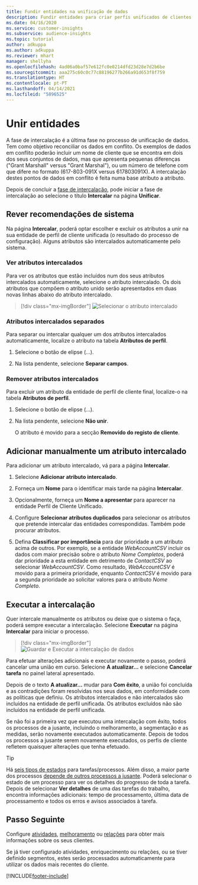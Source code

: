 ```yaml
---
title: Fundir entidades na unificação de dados
description: Fundir entidades para criar perfis unificados de clientes.
ms.date: 04/16/2020
ms.service: customer-insights
ms.subservice: audience-insights
ms.topic: tutorial
author: adkuppa
ms.author: adkuppa
ms.reviewer: mhart
manager: shellyha
ms.openlocfilehash: 4ad06a0baf57e612fc0e0214dfd23d28e7d2b6be
ms.sourcegitcommit: aaa275c60c0c77c88196277b266a91d653f8f759
ms.translationtype: HT
ms.contentlocale: pt-PT
ms.lasthandoff: 04/14/2021
ms.locfileid: "5896525"
---
```

# <a name="merge-entities"></a>Unir entidades

A fase de intercalação é a última fase no processo de unificação de dados. Tem como objetivo reconciliar os dados em conflito. Os exemplos de dados em conflito poderão incluir um nome de cliente que se encontra em dois dos seus conjuntos de dados, mas que apresenta pequenas diferenças ("Grant Marshall" versus "Grant Marshal"), ou um número de telefone com que difere no formato (617-803-091X versus 617803091X). A intercalação destes pontos de dados em conflito é feita numa base atributo a atributo.

Depois de concluir a [fase de intercalação](match-entities.md), pode iniciar a fase de intercalação ao selecione o título **Intercalar** na página **Unificar**.

## <a name="review-system-recommendations"></a>Rever recomendações de sistema

Na página **Intercalar**, poderá optar escolher e excluir os atributos a unir na sua entidade de perfil de cliente unificada (o resultado do processo de configuração). Alguns atributos são intercalados automaticamente pelo sistema.

### <a name="view-merged-attributes"></a>Ver atributos intercalados

Para ver os atributos que estão incluídos num dos seus atributos intercalados automaticamente, selecione o atributo intercalado. Os dois atributos que compõem o atributo unido serão apresentados em duas novas linhas abaixo do atributo intercalado.

> [!div class="mx-imgBorder"]
> ![Selecionar o atributo intercalado](media/configure-data-merge-profile-attributes.png "Selecionar o atributo intercalado")

### <a name="separate-merged-attributes"></a>Atributos intercalados separados

Para separar ou intercalar qualquer um dos atributos intercalados automaticamente, localize o atributo na tabela **Atributos de perfil**.

1. Selecione o botão de elipse (...).
  
2. Na lista pendente, selecione **Separar campos**.

### <a name="remove-merged-attributes"></a>Remover atributos intercalados

Para excluir um atributo da entidade de perfil de cliente final, localize-o na tabela **Atributos de perfil**.

1. Selecione o botão de elipse (...).
  
2. Na lista pendente, selecione **Não unir**.

   O atributo é movido para a secção **Removido do registo de cliente**.

## <a name="manually-add-a-merged-attribute"></a>Adicionar manualmente um atributo intercalado

Para adicionar um atributo intercalado, vá para a página **Intercalar**.

1. Selecione **Adicionar atributo intercalado**.

2. Forneça um **Nome** para o identificar mais tarde na página **Intercalar**.

3. Opcionalmente, forneça um **Nome a apresentar** para aparecer na entidade Perfil de Cliente Unificado.

4. Configure **Selecionar atributos duplicados** para selecionar os atributos que pretende intercalar das entidades correspondidas. Também pode procurar atributos.

5. Defina **Classificar por importância** para dar prioridade a um atributo acima de outros. Por exemplo, se a entidade *WebAccountCSV* incluir os dados com maior precisão sobre o atributo *Nome Completos*, poderá dar prioridade a esta entidade em detrimento de *ContactCSV* ao selecionar *WebAccountCSV*. Como resultado, *WebAccountCSV* é movido para a primeira prioridade, enquanto *ContactCSV* é movido para a segunda prioridade ao solicitar valores para o atributo *Nome Completo*.

## <a name="run-your-merge"></a>Executar a intercalação

Quer intercale manualmente os atributos ou deixe que o sistema o faça, poderá sempre executar a intercalação. Selecione **Executar** na página **Intercalar** para iniciar o processo.

> [!div class="mx-imgBorder"]
> ![Guardar e Executar a intercalação de dados](media/configure-data-merge-save-run.png "Guardar e Executar a intercalação de dados")

Para efetuar alterações adicionais e executar novamente o passo, poderá cancelar uma união em curso. Selecione **A atualizar...** e selecione **Cancelar tarefa** no painel lateral apresentado.

Depois de o texto **A atualizar...** mudar para **Com êxito**, a união foi concluída e as contradições foram resolvidas nos seus dados, em conformidade com as políticas que definiu. Os atributos intercalados e não intercalados são incluídos na entidade de perfil unificada. Os atributos excluídos não são incluídos na entidade de perfil unificada.

Se não foi a primeira vez que executou uma intercalação com êxito, todos os processos de a jusante, incluindo o melhoramento, a segmentação e as medidas, serão novamente executados automaticamente. Depois de todos os processos a jusante serem novamente executados, os perfis de cliente refletem quaisquer alterações que tenha efetuado.

> [!TIP]
> Há [seis tipos de estados](system.md#status-types) para tarefas/processos. Além disso, a maior parte dos processos [depende de outros processos a jusante](system.md#refresh-policies). Poderá selecionar o estado de um processo para ver os detalhes do progresso de toda a tarefa. Depois de selecionar **Ver detalhes** de uma das tarefas do trabalho, encontra informações adicionais: tempo de processamento, última data de processamento e todos os erros e avisos associados à tarefa.

## <a name="next-step"></a>Passo Seguinte

Configure [atividades](activities.md), [melhoramento](enrichment-hub.md) ou [relações](relationships.md) para obter mais informações sobre os seus clientes.

Se já tiver configurado atividades, enriquecimento ou relações, ou se tiver definido segmentos, estes serão processados automaticamente para utilizar os dados mais recentes do cliente.




[!INCLUDE[footer-include](../includes/footer-banner.md)]